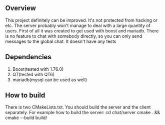 ## Overview
This project definitely can be improved. It's not protected from hacking or etc. The server probably won't manage to deal with a large quantity of users. First of all it was created to get used with boost and mariadb. There is no feature to chat with somebody directly, so you can only send messages to the global chat. It doesn't have any tests
## Dependencies
1. Boost(tested with 1.76.0)
2. QT(tested with QT6)
3. mariadb(mysql can be used as well)
## How to build
There is two CMakeLists.txt. You should build the server and the client separately. For example how to build the server:
cd chat/server
cmake . && cmake --build build/